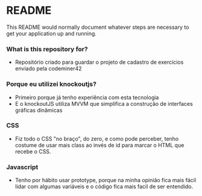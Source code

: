 # README #

This README would normally document whatever steps are necessary to get your application up and running.

### What is this repository for? ###

* Repositório criado para guardar o projeto de cadastro de exercícios enviado pela codeminer42

### Porque eu utilizei knockoutjs? ###

* Primeiro porque já tenho experiência com esta tecnologia 
* E o knockoutJS utiliza MVVM que simplifica a construção de interfaces gráficas dinâmicas

### CSS ###

* Fiz todo o CSS "no braço", do zero, e como pode perceber, tenho costume de usar mais class ao invés de id para marcar o HTML que recebe o CSS.

### Javascript ###

* Tenho por hábito usar prototype, porque na minha opinião fica mais fácil lidar com algumas variáveis e o código fica mais facil de ser entendido.